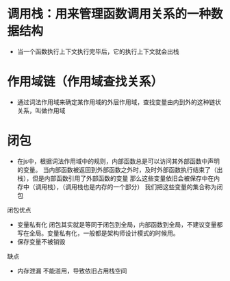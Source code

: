 # 调用栈：用来管理函数调用关系的一种数据结构

- 当一个函数执行上下文执行完毕后，它的执行上下文就会出栈

# 作用域链（作用域查找关系）

- 通过词法作用域来确定某作用域的外层作用域，查找变量由内到外的这种链状关系，叫做作用域


# 闭包

- 在js中，根据词法作用域中的规则，内部函数总是可以访问其外部函数中声明的变量。
  当内部函数被返回到外部函数之外时，及时外部函数执行结束了（出栈），但是内部函数引用了外部函数的变量
  那么这些变量依旧会被保存中在内存中（调用栈），（调用栈也是内存的一个部分）
  我们把这些变量的集合称为闭包

闭包优点
- 变量私有化
闭包其实就是等同于闭包到全局，内部函数到全局，不建议变量都写在全局。变量私有化，一般都是架构师设计模式的时候用。
- 保存变量不被销毁


缺点
- 内存泄漏
不能滥用，导致依旧占用栈空间
